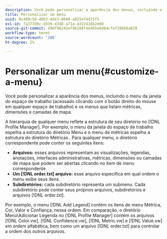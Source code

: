 ```yaml
---
description: Você pode personalizar a aparência dos menus, incluindo o menu da janela do espaço de trabalho (acessado clicando com o botão direito do mouse em qualquer espaço de trabalho) e os menus que listam métricas, dimensões e camadas de mapa.
title: Personalizar um menu
uuid: 8c409c50-40b3-4de3-8048-a825ef4d75f5
exl-id: 7a377d9c-d339-43d8-a71a-a322416b2e60
source-git-commit: d9df90242ef96188f4e4b5e6d04cfef196b0a628
workflow-type: tm+mt
source-wordcount: '206'
ht-degree: 2%

---
```


# Personalizar um menu{#customize-a-menu}

Você pode personalizar a aparência dos menus, incluindo o menu da janela do espaço de trabalho (acessado clicando com o botão direito do mouse em qualquer espaço de trabalho) e os menus que listam métricas, dimensões e camadas de mapa.

A hierarquia de qualquer menu reflete a estrutura de seu diretório no [!DNL Profile Manager]. Por exemplo, o menu da janela do espaço de trabalho espelha a estrutura do diretório Menu e o menu de métricas espelha a estrutura do diretório Métricas . Para qualquer menu, o diretório correspondente pode conter os seguintes itens:

* **Arquivos:** esses arquivos representam as visualizações, legendas, anotações, interfaces administrativas, métricas, dimensões ou camadas de mapa que podem ser abertas clicando no item de menu correspondente.
* **Um  [!DNL order.txt] arquivo:** esse arquivo especifica em qual ordem o menu exibe seus itens.
* **Subdiretórios:** cada subdiretório representa um submenu. Cada subdiretório pode conter seus próprios arquivos, subdiretórios e arquivos [!DNL order.txt].

Por exemplo, o menu [!DNL Add Legend] contém os itens de menu Métrica, Cor, Valor e Confiança, nessa ordem. Em comparação, o diretório Menu\Adicionar Legenda no [!DNL Profile Manager] contém os arquivos [!DNL Color.vw], [!DNL Confidence.vw], [!DNL Metric.vw] e [!DNL Value.vw] em ordem alfabética, bem como um arquivo [!DNL order.txt] para controlar a ordem dos outros arquivos.
